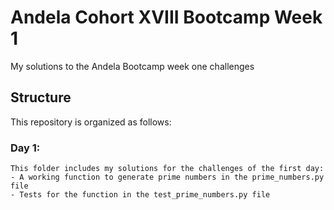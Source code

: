 # Andela Cohort XVIII Bootcamp Week 1

My solutions to the Andela Bootcamp week one challenges

## Structure
This repository is organized as follows:

### Day 1:
	This folder includes my solutions for the challenges of the first day:
	- A working function to generate prime numbers in the prime_numbers.py file
	- Tests for the function in the test_prime_numbers.py file
